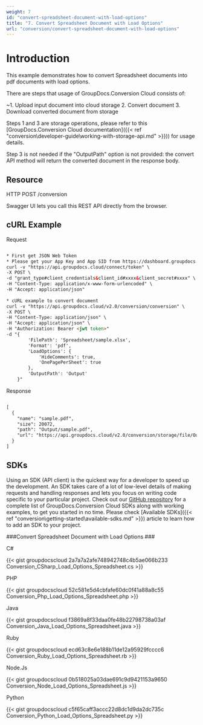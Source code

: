```yaml
---
weight: 7
id: "convert-spreadsheet-document-with-load-options"
title: "7. Convert Spreadsheet Document with Load Options"
url: "conversion/convert-spreadsheet-document-with-load-options"
---
```







# Introduction #

This example demonstrates how to convert Spreadsheet documents into pdf documents with load options. 

There are steps that usage of GroupDocs.Conversion Cloud consists of:

   ~1. Upload input document into cloud storage
   2. Convert document
   3. Download converted document from storage

Steps 1 and 3 are storage operations, please refer to this [GroupDocs.Conversion Cloud documentation]({{< ref "conversion\developer-guide\working-with-storage-api.md" >}})) for usage details.

Step 3 is not needed if the "OutputPath" option is not provided: the convert API method will return the converted document in the response body.

## Resource ##

HTTP POST /conversion

Swagger UI lets you call this REST API directly from the browser.  

## cURL Example ##


 Request

```html 

* First get JSON Web Token
* Please get your App Key and App SID from https://dashboard.groupdocs.cloud/#/apps. Kindly place App Key in "client_secret" and App SID in "client_id" argument.
curl -v "https://api.groupdocs.cloud/connect/token" \
-X POST \
-d "grant_type#client_credentials&client_id#xxxx&client_secret#xxxx" \
-H "Content-Type: application/x-www-form-urlencoded" \
-H "Accept: application/json"
  
* cURL example to convert document
curl -v "https://api.groupdocs.cloud/v2.0/conversion/conversion" \
-X POST \
-H "Content-Type: application/json" \
-H "Accept: application/json" \
-H "Authorization: Bearer <jwt token>"
-d "{
        'FilePath': 'Spreadsheet/sample.xlsx',
        'Format': 'pdf',
        'LoadOptions': {
            'HideComments': true,
            'OnePagePerSheet': true
        },
        'OutputPath': 'Output'
    }"

 ```


 Response

```html 

[
  {
    "name": "sample.pdf",
    "size": 20072,
    "path": "Output/sample.pdf",
    "url": "https://api.groupdocs.cloud/v2.0/conversion/storage/file/Output/sample.pdf"
  }
]

 ```




## SDKs ##

Using an SDK (API client) is the quickest way for a developer to speed up the development. An SDK takes care of a lot of low-level details of making requests and handling responses and lets you focus on writing code specific to your particular project. Check out our [GitHub repository](https://github.com/groupdocs-conversion-cloud) for a complete list of GroupDocs.Conversion Cloud SDKs along with working examples, to get you started in no time. Please check [Available SDKs]({{< ref "conversion\getting-started\available-sdks.md" >}}) article to learn how to add an SDK to your project.

###Convert Spreadsheet Document with Load Options ###


 C#

{{< gist groupdocscloud 2a7a7a2afe748942748c4b5ae066b233 Conversion_CSharp_Load_Options_Spreadsheet.cs >}}




 PHP

{{< gist groupdocscloud 52c581e5d4cbfafe60dc0f41a88a8c55 Conversion_Php_Load_Options_Spreadsheet.php >}}




 Java

{{< gist groupdocscloud f3869a8f33daa0fe48b22798738a03af Conversion_Java_Load_Options_Spreadsheet.java >}}




 Ruby

{{< gist groupdocscloud ecd63c8e6e188b11de12a95929fcccc6 Conversion_Ruby_Load_Options_Spreadsheet.rb >}}




 Node.Js

{{< gist groupdocscloud 0b518025a03dae691c9d9421153a9650 Conversion_Node_Load_Options_Spreadsheet.js >}}




 Python

{{< gist groupdocscloud c5f65caff3accc22d8dc1d9da2dc735c Conversion_Python_Load_Options_Spreadsheet.py >}}




